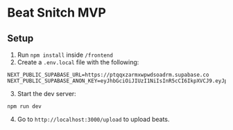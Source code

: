 # Beat Snitch MVP

## Setup

1. Run `npm install` inside `/frontend`
2. Create a `.env.local` file with the following:

```
NEXT_PUBLIC_SUPABASE_URL=https://ptqqxzarmxwpwdsoadrm.supabase.co
NEXT_PUBLIC_SUPABASE_ANON_KEY=eyJhbGciOiJIUzI1NiIsInR5cCI6IkpXVCJ9.eyJpc3MiOiJzdXBhYmFzZSIsInJlZiI6InB0cXF4emFybXh3cHdkc29hZHJtIiwicm9sZSI6ImFub24iLCJpYXQiOjE3NDgwMDM5MjgsImV4cCI6MjA2MzU3OTkyOH0.odTbHF3jGQ5YNfKtRGFlPBwCtWW2ywvJf8TNQoVJLlo
```

3. Start the dev server:
```
npm run dev
```

4. Go to `http://localhost:3000/upload` to upload beats.